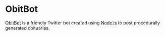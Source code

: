 # ObitBot

[ObitBot](https://twitter.com/obitbot) is a friendly Twitter bot created using [Node.js](https://nodejs.org) to post procedurally generated obituaries.
